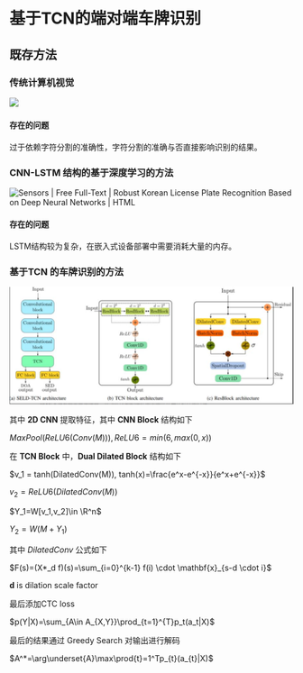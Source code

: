 # 基于TCN的端对端车牌识别

## 既存方法

### 传统计算机视觉

![](https://pic1.zhimg.com/80/v2-30af3f6d08836af28a9a69fa75bf823c_1440w.png)

#### 存在的问题

过于依赖字符分割的准确性，字符分割的准确与否直接影响识别的结果。



### CNN-LSTM 结构的基于深度学习的方法



![Sensors | Free Full-Text | Robust Korean License Plate Recognition Based on  Deep Neural Networks | HTML](https://www.mdpi.com/sensors/sensors-21-04140/article_deploy/html/images/sensors-21-04140-g003.png)

#### 存在的问题

LSTM结构较为复杂，在嵌入式设备部署中需要消耗大量的内存。



### 基于TCN 的车牌识别的方法

![](docs\Figure_model.png)



其中 **2D CNN** 提取特征，其中 **CNN Block** 结构如下

$MaxPool(ReLU6(Conv(M))), ReLU6=min(6, max(0,x))$

在 **TCN Block** 中，**Dual Dilated Block** 结构如下

$v_1 = tanh(DilatedConv(M)), tanh(x)=\frac{e^x-e^{-x}}{e^x+e^{-x}}$

$v_2=ReLU6(DilatedConv(M))$

$Y_1=W[v_1,v_2]\in \R^n$

$Y_2=W(M+Y_1)$

其中 $DilatedConv$ 公式如下

$F(s)=(X*_d f)(s)=\sum_{i=0}^{k-1} f(i) \cdot \mathbf{x}_{s-d \cdot i}$

**d** is dilation scale factor



最后添加CTC loss

$p(Y|X)=\sum_{A\in A_{X,Y}}\prod_{t=1}^{T}p_t(a_t|X)$



最后的结果通过 Greedy Search 对输出进行解码

$A^*=\arg\underset{A}\max\prod{t}=1^Tp_{t}(a_{t}|X)$

